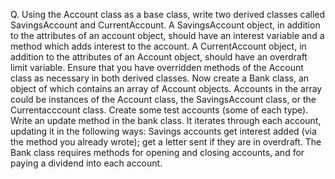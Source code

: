 Q. Using the Account class as a base class, write two derived classes called SavingsAccount and CurrentAccount. A SavingsAccount object, in addition to the attributes of an account object, should have an interest variable and a method which adds interest to the account.
A CurrentAccount object, in addition to the attributes of an Account object, should have an overdraft limit variable. Ensure that you have overridden methods of the Account class as necessary in both derived classes.
Now create a Bank class, an object of which contains an array of Account objects. Accounts in the array could be instances of the Account class, the SavingsAccount class, or the Currentacccount class. Create some test accounts (some of each type).
Write an update method in the bank class. It iterates through
each account, updating it in the following ways: Savings accounts get interest added (via the method you already wrote); get a letter sent if they are in overdraft. The Bank class requires methods for opening and closing accounts, and for paying a dividend into each account.
